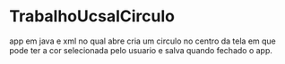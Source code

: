 # TrabalhoUcsalCirculo
app em java e xml no qual abre cria um circulo no centro da tela em que pode ter a cor selecionada pelo usuario e salva quando fechado o app.
